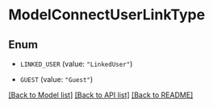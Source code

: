 # ModelConnectUserLinkType

## Enum


* `LINKED_USER` (value: `"LinkedUser"`)

* `GUEST` (value: `"Guest"`)


[[Back to Model list]](../README.md#documentation-for-models) [[Back to API list]](../README.md#documentation-for-api-endpoints) [[Back to README]](../README.md)



